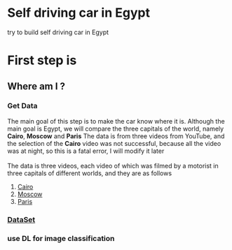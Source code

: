 # Self driving car in Egypt
try to build self driving car in Egypt 
# First step is 
## Where am I ?
### Get Data
The main goal of this step is to make the car know where it is. Although the main goal is Egypt, we will compare the three capitals of the world, namely **Cairo**, **Moscow** and **Paris**
The data is from three videos from YouTube, and the selection of the **Cairo** video was not successful, because all the video was at night, so this is a fatal error, I will modify it later
</br></br>
The data is three videos, each video of which was filmed by a motorist in three capitals of different worlds, and they are as follows
1. [Cairo](https://youtu.be/86pZTI5gJQM) 
2. [Moscow](https://youtu.be/YORkrd05BtA)
3. [Paris](https://youtu.be/FBjjYw-xcdg?t=2)
### **[DataSet](https://www.kaggle.com/datasets/ahmedhaytham/where-am-i)**
### use DL for image classification 

